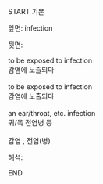 START
기본

앞면:
infection


뒷면:
<div>to be exposed to infection </div><div>감염에 노출되다</div><div><br></div><div><div>to be exposed to infection </div><div>감염에 노출되다</div></div><div><br></div><div><div>an ear/throat, etc. infection </div><div>귀/목 전염병 등</div></div><div><br></div><div>감염 , 전염(병)</div>


해석:

END